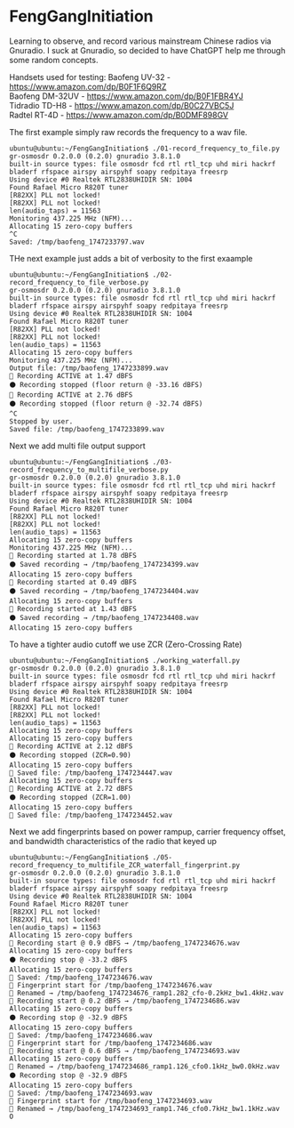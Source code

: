 # FengGangInitiation
Learning to observe, and record various mainstream Chinese radios via Gnuradio. I suck at Gnuradio, so decided to have ChatGPT help me through some random concepts. 

Handsets used for testing: 
Baofeng UV-32 - https://www.amazon.com/dp/B0F1F6Q9RZ<br>
Baofeng DM-32UV - https://www.amazon.com/dp/B0F1FBR4YJ<br>
Tidradio TD-H8 - https://www.amazon.com/dp/B0C27VBC5J<br>
Radtel RT-4D  - https://www.amazon.com/dp/B0DMF898GV<br>

The first example simply raw records the frequency to a wav file. 
```
ubuntu@ubuntu:~/FengGangInitiation$ ./01-record_frequency_to_file.py  
gr-osmosdr 0.2.0.0 (0.2.0) gnuradio 3.8.1.0
built-in source types: file osmosdr fcd rtl rtl_tcp uhd miri hackrf bladerf rfspace airspy airspyhf soapy redpitaya freesrp 
Using device #0 Realtek RTL2838UHIDIR SN: 1004
Found Rafael Micro R820T tuner
[R82XX] PLL not locked!
[R82XX] PLL not locked!
len(audio_taps) = 11563
Monitoring 437.225 MHz (NFM)...
Allocating 15 zero-copy buffers
^C
Saved: /tmp/baofeng_1747233797.wav
```

THe next example just adds a bit of verbosity to the first exaample

```
ubuntu@ubuntu:~/FengGangInitiation$ ./02-record_frequency_to_file_verbose.py
gr-osmosdr 0.2.0.0 (0.2.0) gnuradio 3.8.1.0
built-in source types: file osmosdr fcd rtl rtl_tcp uhd miri hackrf bladerf rfspace airspy airspyhf soapy redpitaya freesrp 
Using device #0 Realtek RTL2838UHIDIR SN: 1004
Found Rafael Micro R820T tuner
[R82XX] PLL not locked!
[R82XX] PLL not locked!
len(audio_taps) = 11563
Allocating 15 zero-copy buffers
Monitoring 437.225 MHz (NFM)...
Output file: /tmp/baofeng_1747233899.wav
🔴 Recording ACTIVE at 1.47 dBFS
⚫️ Recording stopped (floor return @ -33.16 dBFS)
🔴 Recording ACTIVE at 2.76 dBFS
⚫️ Recording stopped (floor return @ -32.74 dBFS)
^C
Stopped by user.
Saved file: /tmp/baofeng_1747233899.wav
```

Next we add multi file output support
```
ubuntu@ubuntu:~/FengGangInitiation$ ./03-record_frequency_to_multifile_verbose.py
gr-osmosdr 0.2.0.0 (0.2.0) gnuradio 3.8.1.0
built-in source types: file osmosdr fcd rtl rtl_tcp uhd miri hackrf bladerf rfspace airspy airspyhf soapy redpitaya freesrp 
Using device #0 Realtek RTL2838UHIDIR SN: 1004
Found Rafael Micro R820T tuner
[R82XX] PLL not locked!
[R82XX] PLL not locked!
len(audio_taps) = 11563
Allocating 15 zero-copy buffers
Monitoring 437.225 MHz (NFM)...
🔴 Recording started at 1.78 dBFS
⚫️ Saved recording → /tmp/baofeng_1747234399.wav
Allocating 15 zero-copy buffers
🔴 Recording started at 0.49 dBFS
⚫️ Saved recording → /tmp/baofeng_1747234404.wav
Allocating 15 zero-copy buffers
🔴 Recording started at 1.43 dBFS
⚫️ Saved recording → /tmp/baofeng_1747234408.wav
Allocating 15 zero-copy buffers
```

To have a tighter audio cutoff we use ZCR (Zero-Crossing Rate)
```
ubuntu@ubuntu:~/FengGangInitiation$ ./working_waterfall.py 
gr-osmosdr 0.2.0.0 (0.2.0) gnuradio 3.8.1.0
built-in source types: file osmosdr fcd rtl rtl_tcp uhd miri hackrf bladerf rfspace airspy airspyhf soapy redpitaya freesrp 
Using device #0 Realtek RTL2838UHIDIR SN: 1004
Found Rafael Micro R820T tuner
[R82XX] PLL not locked!
[R82XX] PLL not locked!
len(audio_taps) = 11563
Allocating 15 zero-copy buffers
Allocating 15 zero-copy buffers
🔴 Recording ACTIVE at 2.12 dBFS
⚫️ Recording stopped (ZCR=0.90)
Allocating 15 zero-copy buffers
💾 Saved file: /tmp/baofeng_1747234447.wav
Allocating 15 zero-copy buffers
🔴 Recording ACTIVE at 2.72 dBFS
⚫️ Recording stopped (ZCR=1.00)
Allocating 15 zero-copy buffers
💾 Saved file: /tmp/baofeng_1747234452.wav
```

Next we add fingerprints based on power rampup, carrier frequency offset, and bandwidth characteristics of the radio that keyed up
```
ubuntu@ubuntu:~/FengGangInitiation$ ./05-record_frequency_to_multifile_ZCR_waterfall_fingerprint.py 
gr-osmosdr 0.2.0.0 (0.2.0) gnuradio 3.8.1.0
built-in source types: file osmosdr fcd rtl rtl_tcp uhd miri hackrf bladerf rfspace airspy airspyhf soapy redpitaya freesrp 
Using device #0 Realtek RTL2838UHIDIR SN: 1004
Found Rafael Micro R820T tuner
[R82XX] PLL not locked!
[R82XX] PLL not locked!
len(audio_taps) = 11563
Allocating 15 zero-copy buffers
🔴 Recording start @ 0.9 dBFS → /tmp/baofeng_1747234676.wav
Allocating 15 zero-copy buffers
⚫️ Recording stop @ -33.2 dBFS
Allocating 15 zero-copy buffers
💾 Saved: /tmp/baofeng_1747234676.wav
🧬 Fingerprint start for /tmp/baofeng_1747234676.wav
🧬 Renamed → /tmp/baofeng_1747234676_ramp1.282_cfo-0.2kHz_bw1.4kHz.wav
🔴 Recording start @ 0.2 dBFS → /tmp/baofeng_1747234686.wav
Allocating 15 zero-copy buffers
⚫️ Recording stop @ -32.9 dBFS
Allocating 15 zero-copy buffers
💾 Saved: /tmp/baofeng_1747234686.wav
🧬 Fingerprint start for /tmp/baofeng_1747234686.wav
🔴 Recording start @ 0.6 dBFS → /tmp/baofeng_1747234693.wav
Allocating 15 zero-copy buffers
🧬 Renamed → /tmp/baofeng_1747234686_ramp1.126_cfo0.1kHz_bw0.0kHz.wav
⚫️ Recording stop @ -32.9 dBFS
Allocating 15 zero-copy buffers
💾 Saved: /tmp/baofeng_1747234693.wav
🧬 Fingerprint start for /tmp/baofeng_1747234693.wav
🧬 Renamed → /tmp/baofeng_1747234693_ramp1.746_cfo0.7kHz_bw1.1kHz.wav
O
```


